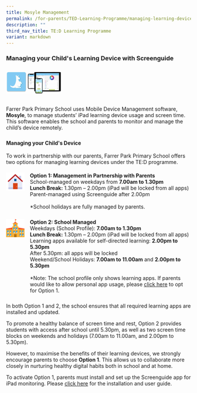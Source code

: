 ```yaml
---
title: Mosyle Management
permalink: /for-parents/TED-Learning-Programme/managing-learning-device/
description: ""
third_nav_title: TE:D Learning Programme
variant: markdown
---
```

<h3 style="padding-bottom: 10px;">Managing your Child's Learning Device with Screenguide</h3>

<img alt="Screenguide Illustration" src="/images/ict7.png" style="width:30%; margin-bottom: 15px;">

<p>
Farrer Park Primary School uses Mobile Device Management software, <strong>Mosyle</strong>, to manage students’ iPad learning device usage and screen time. This software enables the school and parents to monitor and manage the child’s device remotely.
</p>

<h4 style="margin-top: 25px;">Managing your Child's Device</h4>

<p>
To work in partnership with our parents, Farrer Park Primary School offers two options for managing learning devices under the TE:D programme.
</p>

<div style="display: flex; align-items: flex-start; margin-top: 20px;">
  <img alt="Option 1 Icon" style="width:50px; height:50px; margin-right:15px;" src="/images/ict8.png">
  <div>
    <strong>Option 1: Management in Partnership with Parents</strong><br>
    School-managed on weekdays from <strong>7.00am to 1.30pm</strong><br>
    <strong>Lunch Break:</strong> 1.30pm – 2.00pm (iPad will be locked from all apps)<br>
    Parent-managed using Screenguide after 2.00pm<br>
    <br>
    *School holidays are fully managed by parents.
  </div>
</div>

<div style="display: flex; align-items: flex-start; margin-top: 25px;">
  <img alt="Option 2 Icon" style="width:50px; height:50px; margin-right:15px;" src="/images/ict9.png">
  <div>
    <strong>Option 2: School Managed</strong><br>
    Weekdays (School Profile): <strong>7.00am to 1.30pm</strong><br>
    <strong>Lunch Break:</strong> 1.30pm – 2.00pm (iPad will be locked from all apps)<br>
    Learning apps available for self-directed learning: <strong>2.00pm to 5.30pm</strong><br>
    After 5.30pm: all apps will be locked<br>
    Weekend/School Holidays: <strong>7.00am to 11.00am</strong> and <strong>2.00pm to 5.30pm</strong><br>
    <br>
    *Note: The school profile only shows learning apps. If parents would like to allow personal app usage, please <a href="https://form.gov.sg/63bf4675994d6d00122c4bf2" target="_blank">click here</a> to opt for Option 1.
  </div>
</div>

<p style="margin-top: 25px;">
In both Option 1 and 2, the school ensures that all required learning apps are installed and updated.
</p>

<p>
To promote a healthy balance of screen time and rest, Option 2 provides students with access after school until 5.30pm, as well as two screen time blocks on weekends and holidays (7.00am to 11.00am, and 2.00pm to 5.30pm).
</p>

<p>
However, to maximise the benefits of their learning devices, we strongly encourage parents to choose <strong>Option 1</strong>. This allows us to collaborate more closely in nurturing healthy digital habits both in school and at home.
</p>

<p>
To activate Option 1, parents must install and set up the Screenguide app for iPad monitoring. Please <a href="https://www.farrerparkpri.moe.edu.sg/ict/Manage-your-Childs-Device/installing-and-using-screenguide/" target="_blank">click here</a> for the installation and user guide.
</p>
